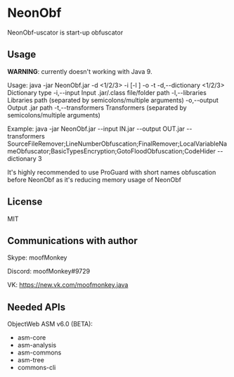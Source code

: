 # NeonObf
NeonObf-uscator is start-up obfuscator

## Usage
**WARNING**: currently doesn't working with Java 9.

Usage: java -jar NeonObf.jar -d <1/2/3> -i <path> [-l <path>] -o <path> -t <transformers>
 -d,--dictionary <1/2/3>            Dictionary type
 -i,--input <path>                  Input .jar/.class file/folder path
 -l,--libraries <path>              Libraries path (separated by semicolons/multiple arguments)
 -o,--output <path>                 Output .jar path
 -t,--transformers <transformers>   Transformers (separated by semicolons/multiple arguments)

Example: java -jar NeonObf.jar --input IN.jar --output OUT.jar --transformers SourceFileRemover;LineNumberObfuscation;FinalRemover;LocalVariableNameObfuscator;BasicTypesEncryption;GotoFloodObfuscation;CodeHider --dictionary 3

It's highly recommended to use ProGuard with short names obfuscation before NeonObf as it's reducing memory usage of NeonObf

## License
MIT

## Communications with author
Skype: moofMonkey

Discord: moofMonkey#9729

VK: https://new.vk.com/moofmonkey.java

## Needed APIs
ObjectWeb ASM v6.0 (BETA):

 - asm-core
 - asm-analysis
 - asm-commons
 - asm-tree
 - commons-cli
